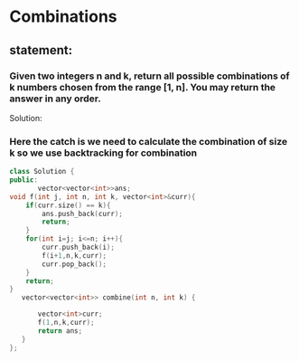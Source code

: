 
# Combinations 

## statement:
### Given two integers n and k, return all possible combinations of k numbers chosen from the range [1, n]. You may return the answer in any order.

Solution:
 ### Here the catch is we need to calculate the combination of size k so we use backtracking for combination

 ```C++
class Solution {
public:
        vector<vector<int>>ans;
 void f(int j, int n, int k, vector<int>&curr){
     if(curr.size() == k){
         ans.push_back(curr);
         return;
     }
     for(int i=j; i<=n; i++){
         curr.push_back(i);
         f(i+1,n,k,curr);
         curr.pop_back();
     }
     return;
 }
    vector<vector<int>> combine(int n, int k) {

        vector<int>curr;
        f(1,n,k,curr);
        return ans;
    }
};


```
